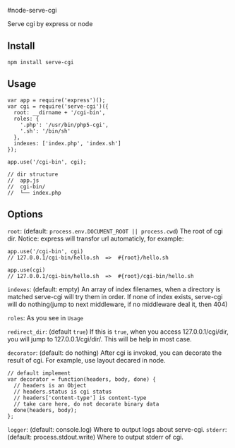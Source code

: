 #node-serve-cgi

Serve cgi by express or node

Install
-------

    npm install serve-cgi

Usage
-----

    var app = require('express')();
    var cgi = require('serve-cgi')({
      root: __dirname + '/cgi-bin',
      roles: {
        '.php': '/usr/bin/php5-cgi',
        '.sh': '/bin/sh'
      },
      indexes: ['index.php', 'index.sh']
    });

    app.use('/cgi-bin', cgi);

    // dir structure
    //  app.js
    //  cgi-bin/
    //  └── index.php

Options
-------

`root`: (default: `process.env.DOCUMENT_ROOT || process.cwd`) The root of cgi dir.
Notice: express will transfor url automaticly, for example:

    app.use('/cgi-bin', cgi)
    // 127.0.0.1/cgi-bin/hello.sh  =>  #{root}/hello.sh

    app.use(cgi)
    // 127.0.0.1/cgi-bin/hello.sh  =>  #{root}/cgi-bin/hello.sh

`indexes`: (default: empty) An array of index filenames, when a directory is matched serve-cgi will try them in order. 
If none of index exists, serve-cgi will do nothing(jump to next middleware, if no middleware deal it, then 404)

`roles`: As you see in `Usage`

`redirect_dir`: (default `true`) If this is `true`, when you access 127.0.0.1/cgi/dir, you will jump to 127.0.0.1/cgi/dir/.
This will be help in most case.

`decorator`: (default: do nothing) After cgi is invoked, you can decorate the result of cgi. 
For example, use layout decared in node.

    // default implement
    var decorator = function(headers, body, done) {
      // headers is an Object
      // headers.status is cgi status
      // headers['content-type'] is content-type
      // take care here, do not decorate binary data
      done(headers, body);
    };

`logger`: (default: console.log) Where to output logs about serve-cgi.
`stderr`: (default: process.stdout.write) Where to output stderr of cgi.
